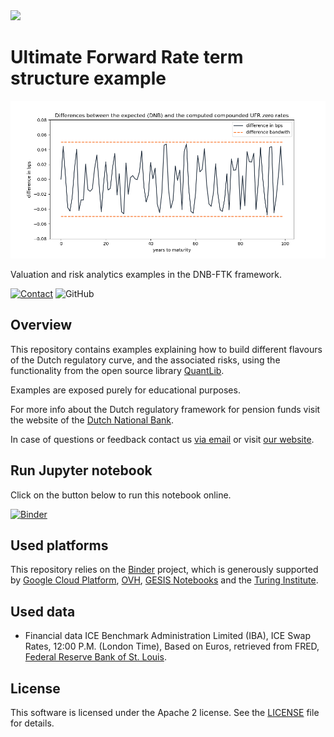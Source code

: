 <img width="25%" src="https://uploads-ssl.webflow.com/5fe3e7bd2382b0d5adcf9755/5fe45f175b0aa8f5fde8da09_basispoint_jade.png">

# Ultimate Forward Rate term structure example

![](data/differences.png)

Valuation and risk analytics examples in the DNB-FTK framework.

[![Contact](https://img.shields.io/badge/Contact-Email-lightgrey?style=flat-square)](mailto:info@basispoint.io)
![GitHub](https://img.shields.io/github/license/basis-point/ufr-example?style=flat-square)

## Overview

This repository contains examples explaining how to build different flavours of the Dutch regulatory curve, and the associated risks, using the functionality from the open source library [QuantLib](https://www.quantlib.org/).

Examples are exposed purely for educational purposes.

For more info about the Dutch regulatory framework for pension funds visit the website of the [Dutch National Bank](https://www.dnb.nl/).

In case of questions or feedback contact us [via email](mailto:info@basispoint.io) or visit [our website](https://basispoint.io).

## Run Jupyter notebook

Click on the button below to run this notebook online.

[![Binder](https://mybinder.org/badge_logo.svg)](https://mybinder.org/v2/gh/basis-point/ufr-example/HEAD)

## Used platforms

This repository relies on the [Binder](https://mybinder.readthedocs.io/en/latest/about.html) project, which is generously supported by [Google Cloud Platform](https://cloud.google.com/), [OVH](https://www.ovh.com/world/), [GESIS Notebooks](https://notebooks.gesis.org) and the [Turing Institute](https://www.turing.ac.uk).

## Used data

- Financial data ICE Benchmark Administration Limited (IBA), ICE Swap Rates, 12:00 P.M. (London Time), Based on Euros, retrieved from FRED, [Federal Reserve Bank of St. Louis](https://fred.stlouisfed.org/).


## License
This software is licensed under the Apache 2 license. See the [LICENSE](LICENSE) file for details.
